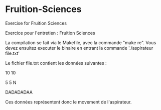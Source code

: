 # Fruition-Sciences
Exercise for Fruition Sciences

Exercice pour l'entretien : Fruition Sciences

La compilation se fait via le Makefile, avec la commande "make re".
Vous devez ensuitez executer le binaire en entrant la commande './aspirateur file.txt'

Le fichier file.txt contient les données suivantes :

10 10

5 5 N

DADADADAA

Ces données représentent donc le movement de l'aspirateur.
